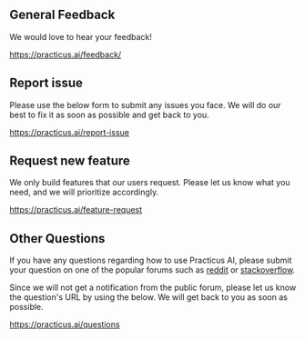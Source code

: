 ## General Feedback

We would love to hear your feedback!

<a href="https://practicus.ai/feedback/">https://practicus.ai/feedback/</a>

## Report issue

Please use the below form to submit any issues you face. We will do our best to fix it as soon as possible and get back to you. 

<a href="https://practicus.ai/report-issue/">https://practicus.ai/report-issue</a>

## Request new feature

We only build features that our users request. Please let us know what you need, and we will prioritize accordingly. 

<a href="https://practicus.ai/feature-request/">https://practicus.ai/feature-request</a>

## Other Questions 

If you have any questions regarding how to use Practicus AI, please submit your question on one of the popular forums 
such as <a href="https://reddit.com/">reddit</a> 
or <a href="https://stackoverflow.com/questions/ask">stackoverflow</a>. 

Since we will not get a notification from the public forum, please let us know the question's URL by using the below.
We will get back to you as soon as possible.

<a href="https://practicus.ai/questions/">https://practicus.ai/questions</a>
